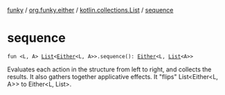 [funky](../../index.md) / [org.funky.either](../index.md) / [kotlin.collections.List](index.md) / [sequence](.)

# sequence

`fun <L, A> `[`List`](https://kotlinlang.org/api/latest/jvm/stdlib/kotlin.collections/-list/index.html)`<`[`Either`](../-either/index.md)`<L, A>>.sequence(): `[`Either`](../-either/index.md)`<L, `[`List`](https://kotlinlang.org/api/latest/jvm/stdlib/kotlin.collections/-list/index.html)`<A>>`

Evaluates each action in the structure from left to right, and collects the results. It also gathers together
applicative effects.
It "flips" List&lt;Either&lt;L, A&gt;&gt; to Either&lt;L, List&gt;.

